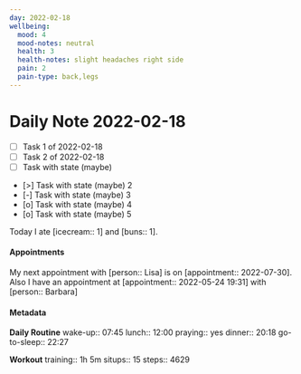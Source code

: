 ```yaml
---
day: 2022-02-18
wellbeing:
  mood: 4
  mood-notes: neutral
  health: 3
  health-notes: slight headaches right side
  pain: 2
  pain-type: back,legs
---
```


# Daily Note 2022-02-18

- [ ] Task 1 of 2022-02-18
- [ ] Task 2 of 2022-02-18
- [ ] Task with state (maybe)
- [>] Task with state (maybe) 2
- [-] Task with state (maybe) 3
- [o] Task with state (maybe) 4
- [o] Task with state (maybe) 5

Today I ate [icecream:: 1] and [buns:: 1].

#### Appointments
My next appointment with [person:: Lisa] is on [appointment:: 2022-07-30].
Also I have an appointment at [appointment:: 2022-05-24 19:31] with [person:: Barbara]

#### Metadata

**Daily Routine**
wake-up:: 07:45
lunch:: 12:00
praying:: yes
dinner:: 20:18
go-to-sleep:: 22:27

**Workout**
training:: 1h 5m
situps:: 15
steps:: 4629
